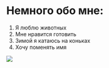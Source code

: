 # Немного обо мне:

1. Я люблю животных
2. Мне нравится готовить
3. Зимой я катаюсь на коньках
4. Хочу поменять имя

![](https://sun9-12.userapi.com/impg/EDIVkcOahSPEtNfzH_0QvVlBaHR2BdTOEY0R7w/l4E1iLJ78kg.jpg?size=1280x960&quality=96&sign=59e7a2a3f6d1d6807274f0983f9bf847&type=album)